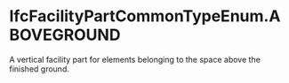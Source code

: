 IfcFacilityPartCommonTypeEnum.ABOVEGROUND
=========================================
A vertical facility part for elements belonging to the space above the
finished ground.


